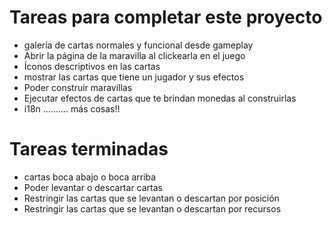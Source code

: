 # Tareas para completar este proyecto

- galería de cartas normales y funcional desde gameplay
- Abrir la página de la maravilla al clickearla en el juego
- Íconos descriptivos en las cartas
- mostrar las cartas que tiene un jugador y sus efectos
- Poder construir maravillas
- Ejecutar efectos de cartas que te brindan monedas al construirlas
- i18n
.......... más cosas!!
# Tareas terminadas
- cartas boca abajo o boca arriba
- Poder levantar o descartar cartas
- Restringir las cartas que se levantan o descartan por posición
- Restringir las cartas que se levantan o descartan por recursos